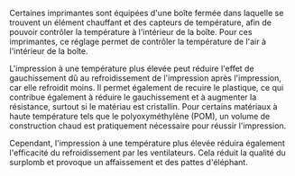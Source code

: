 Certaines imprimantes sont équipées d'une boîte fermée dans laquelle se trouvent un élément chauffant et des capteurs de température, afin de pouvoir contrôler la température à l'intérieur de la boîte. Pour ces imprimantes, ce réglage permet de contrôler la température de l'air à l'intérieur de la boîte.

L'impression à une température plus élevée peut réduire l'effet de gauchissement dû au refroidissement de l'impression après l'impression, car elle refroidit moins. Il permet également de recuire le plastique, ce qui contribue également à réduire le gauchissement et à augmenter la résistance, surtout si le matériau est cristallin. Pour certains matériaux à haute température tels que le polyoxyméthylène (POM), un volume de construction chaud est pratiquement nécessaire pour réussir l'impression.

Cependant, l'impression à une température plus élevée réduira également l'efficacité du refroidissement par les ventilateurs. Cela réduit la qualité du surplomb et provoque un affaissement et des pattes d'éléphant.
